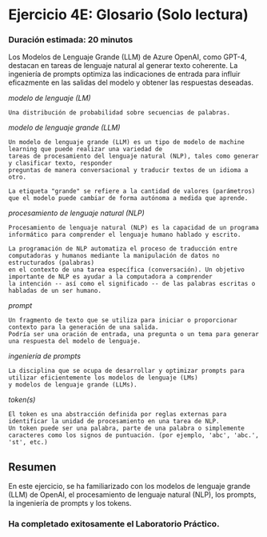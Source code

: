 # Ejercicio 4E: Glosario (Solo lectura)

### Duración estimada: 20 minutos

Los Modelos de Lenguaje Grande (LLM) de Azure OpenAI, como GPT-4, destacan en tareas de lenguaje natural al generar texto coherente. La ingeniería de prompts optimiza las indicaciones de entrada para influir eficazmente en las salidas del modelo y obtener las respuestas deseadas.

*modelo de lenguaje (LM)*
```
Una distribución de probabilidad sobre secuencias de palabras.
```

*modelo de lenguaje grande (LLM)*
```
Un modelo de lenguaje grande (LLM) es un tipo de modelo de machine learning que puede realizar una variedad de
tareas de procesamiento del lenguaje natural (NLP), tales como generar y clasificar texto, responder
preguntas de manera conversacional y traducir textos de un idioma a otro.

La etiqueta "grande" se refiere a la cantidad de valores (parámetros) que el modelo puede cambiar de forma autónoma a medida que aprende.
```

*procesamiento de lenguaje natural (NLP)*
```
Procesamiento de lenguaje natural (NLP) es la capacidad de un programa informático para comprender el lenguaje humano hablado y escrito.

La programación de NLP automatiza el proceso de traducción entre computadoras y humanos mediante la manipulación de datos no estructurados (palabras)
en el contexto de una tarea específica (conversación). Un objetivo importante de NLP es ayudar a la computadora a comprender
la intención -- así como el significado -- de las palabras escritas o habladas de un ser humano.
```

*prompt*
```
Un fragmento de texto que se utiliza para iniciar o proporcionar contexto para la generación de una salida.
Podría ser una oración de entrada, una pregunta o un tema para generar una respuesta del modelo de lenguaje.
```

*ingeniería de prompts*
```
La disciplina que se ocupa de desarrollar y optimizar prompts para utilizar eficientemente los modelos de lenguaje (LMs)
y modelos de lenguaje grande (LLMs).
```

*token(s)*
```
El token es una abstracción definida por reglas externas para identificar la unidad de procesamiento en una tarea de NLP.
Un token puede ser una palabra, parte de una palabra o simplemente caracteres como los signos de puntuación. (por ejemplo, 'abc', 'abc.', 'st', etc.)
```

## Resumen

En este ejercicio, se ha familiarizado con los modelos de lenguaje grande (LLM) de OpenAI, el procesamiento de lenguaje natural (NLP), los prompts, la ingeniería de prompts y los tokens.

### Ha completado exitosamente el Laboratorio Práctico.